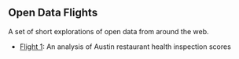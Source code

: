 Open Data Flights
-----------------

A set of short explorations of open data from around the web.

- [Flight 1](http://nbviewer.ipython.org/github/tyarkoni/open-data-flights/blob/master/health-inspection/flight1.ipynb): An analysis of Austin restaurant health inspection scores
